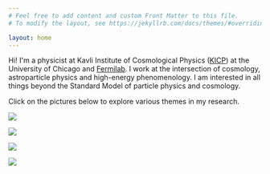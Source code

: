 ```yaml
---
# Feel free to add content and custom Front Matter to this file.
# To modify the layout, see https://jekyllrb.com/docs/themes/#overriding-theme-defaults

layout: home
---
```


Hi! I'm a physicist at Kavli Institute of Cosmological Physics ([KICP](https://kavlicosmo.uchicago.edu/)) at the University of Chicago and [Fermilab](https://theory.fnal.gov/). I work at the intersection of cosmology, astroparticle physics and high-energy phenomenology. I am interested in all things beyond the Standard Model of particle physics and cosmology. 

Click on the pictures below to explore various themes in my research. 

<a href="/energy_injection/"><img src="/images/exotic_energy_injection.jpg"></a>

<a href="/about/"><img src="/images/21cm.jpg"></a>

<a href="/about/"><img src="/images/BSM.jpg"></a>

<a href="/about/"><img src="/images/computational.jpg"></a>